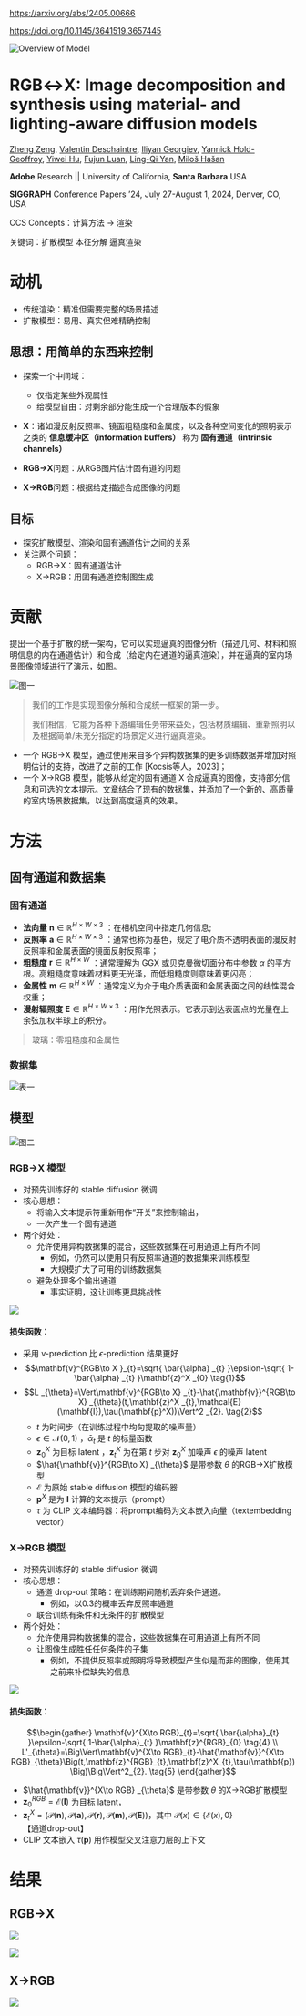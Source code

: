 https://arxiv.org/abs/2405.00666

https://doi.org/10.1145/3641519.3657445

![Overview of Model](https://github.com/hongsi466474/A4MD/blob/6f0668dc2f3bbf5b0970b892b07bab3c79bc2f92/%E5%9B%BE%E7%89%87/RGB%E2%86%94X/IMG_0278.jpeg?raw=true)

# RGB↔X: Image decomposition and synthesis using material- and lighting-aware diffusion models

[Zheng Zeng](https://arxiv.org/search/cs?searchtype=author&query=Zeng,+Z), [Valentin Deschaintre](https://arxiv.org/search/cs?searchtype=author&query=Deschaintre,+V), [Iliyan Georgiev](https://arxiv.org/search/cs?searchtype=author&query=Georgiev,+I), [Yannick Hold-Geoffroy](https://arxiv.org/search/cs?searchtype=author&query=Hold-Geoffroy,+Y), [Yiwei Hu](https://arxiv.org/search/cs?searchtype=author&query=Hu,+Y), [Fujun Luan](https://arxiv.org/search/cs?searchtype=author&query=Luan,+F), [Ling-Qi Yan](https://arxiv.org/search/cs?searchtype=author&query=Yan,+L), [Miloš Hašan](https://arxiv.org/search/cs?searchtype=author&query=Ha%C5%A1an,+M)

**Adobe** Research || University of California, **Santa Barbara** USA

**SIGGRAPH** Conference Papers ’24, July 27-August 1, 2024, Denver, CO, USA

CCS Concepts：计算方法 $\to$ 渲染

关键词：扩散模型 本征分解 逼真渲染

# 动机

- 传统渲染：精准但需要完整的场景描述
- 扩散模型：易用、真实但难精确控制

<!--- 探索 *扩散模型* 、 *渲染* 和 *固有通道估计* 之间的联系，重点关注材质/光线估计和以材质/光线为条件的图像合成，所有这些都在同一个扩散框架中进行。 --->

## 思想：用简单的东西来控制

- 探索一个中间域：
	- 仅指定某些外观属性
	- 给模型自由：对剩余部分能生成一个合理版本的假象
- **X**：诸如漫反射反照率、镜面粗糙度和金属度，以及各种空间变化的照明表示之类的 **信息缓冲区（information buffers）** 称为 **固有通道（intrinsic channels）**

- **RGB→X**问题：从RGB图片估计固有道的问题

- **X→RGB**问题：根据给定描述合成图像的问题

## 目标

- 探究扩散模型、渲染和固有通道估计之间的关系
- 关注两个问题：
	- RGB→X：固有通道估计
	- X→RGB：用固有通道控制图生成

# 贡献

提出一个基于扩散的统一架构，它可以实现逼真的图像分析（描述几何、材料和照明信息的内在通道估计）和合成（给定内在通道的逼真渲染），并在逼真的室内场景图像领域进行了演示，如图。

![图一](https://github.com/hongsi466474/A4MD/blob/6f0668dc2f3bbf5b0970b892b07bab3c79bc2f92/%E5%9B%BE%E7%89%87/RGB%E2%86%94X/IMG_0277.jpeg?raw=true)

> 我们的工作是实现图像分解和合成统一框架的第一步。
> 
> 我们相信，它能为各种下游编辑任务带来益处，包括材质编辑、重新照明以及根据简单/未充分指定的场景定义进行逼真渲染。

- 一个 RGB→X 模型，通过使用来自多个异构数据集的更多训练数据并增加对照明估计的支持，改进了之前的工作 [Kocsis等人，2023]；
- 一个 X→RGB 模型，能够从给定的固有通道 X 合成逼真的图像，支持部分信息和可选的文本提示。文章结合了现有的数据集，并添加了一个新的、高质量的室内场景数据集，以达到高度逼真的效果。

# 方法

## 固有通道和数据集

### 固有通道
- **法向量** $\mathbf{n}\in\mathbb{R}^{H\times W\times 3}$ ：在相机空间中指定几何信息;
- **反照率** $\mathbf{a}\in\mathbb{R}^{H\times W\times 3}$ ：通常也称为基色，规定了电介质不透明表面的漫反射反照率和金属表面的镜面反射反照率；
- **粗糙度** $\mathbf{r}\in\mathbb{R}^{H\times W}$ ：通常理解为 GGX 或贝克曼微切面分布中参数 $\alpha$ 的平方根。高粗糙度意味着材料更无光泽，而低粗糙度则意味着更闪亮；
- **金属性** $\mathbf{m}\in\mathbb{R}^{H\times W}$ ：通常定义为介于电介质表面和金属表面之间的线性混合权重；
- **漫射辐照度** $\mathbf{E}\in\mathbb{R}^{H\times W\times 3}$ ：用作光照表示。它表示到达表面点的光量在上余弦加权半球上的积分。

> 玻璃：零粗糙度和金属性

### 数据集

![表一](https://github.com/hongsi466474/A4MD/blob/6f0668dc2f3bbf5b0970b892b07bab3c79bc2f92/%E5%9B%BE%E7%89%87/RGB%E2%86%94X/IMG_0279.jpeg?raw=true)

## 模型

![图二](https://github.com/hongsi466474/A4MD/blob/6f0668dc2f3bbf5b0970b892b07bab3c79bc2f92/%E5%9B%BE%E7%89%87/RGB%E2%86%94X/IMG_0278.jpeg?raw=true)

### RGB→X 模型

- 对预先训练好的 stable diffusion 微调
- 核心思想：
	- 将输入文本提示符重新用作“开关”来控制输出，
	- 一次产生一个固有通道
- 两个好处：
	- 允许使用异构数据集的混合，这些数据集在可用通道上有所不同
		- 例如，仍然可以使用只有反照率通道的数据集来训练模型
		- 大规模扩大了可用的训练数据集
	- 避免处理多个输出通道
		- 事实证明，这让训练更具挑战性

![](https://github.com/hongsi466474/A4MD/blob/15dd5360cadbc8cbe47a4db2b963235cab57ad4b/%E5%9B%BE%E7%89%87/RGB%E2%86%94X/RGB%E2%80%94%3EX.jpeg?raw=true)

#### 损失函数：
- 采用 v-prediction 比 $\epsilon$-prediction 结果更好
- $$\mathbf{v}^{RGB\to X }_{t}=\sqrt{ \bar{\alpha} _{t} }\epsilon-\sqrt{ 1-\bar{\alpha} _{t} }\mathbf{z}^X _{0}  \tag{1}$$
- $$L _{\theta}=\Vert\mathbf{v}^{RGB\to X} _{t}-\hat{\mathbf{v}}^{RGB\to X} _{\theta}(t,\mathbf{z}^X _{t},\mathcal{E}(\mathbf{I}),\tau(\mathbf{p}^X))\Vert^2 _{2}. \tag{2}$$
	- $t$ 为时间步（在训练过程中均匀提取的噪声量）
	- $\epsilon\in\mathcal{N}(0,1)$ ，$`\bar{\alpha} _t`$ 是 $t$ 的标量函数
	- $\mathbf{z}^X _0$ 为目标 latent ，$`\mathbf{z}^X _t`$ 为在第 $t$ 步对 $\mathbf{z}^X _0$ 加噪声 $\epsilon$ 的噪声 latent
	- $\hat{\mathbf{v}}^{RGB\to X} _{\theta}$ 是带参数 $\theta$ 的RGB→X扩散模型
	- $\mathcal{E}$ 为原始 stable diffusion 模型的编码器
	- $\mathbf{p}^X$ 是为 $\mathbf{I}$ 计算的文本提示（prompt）
	- $\tau$ 为 CLIP 文本编码器：将prompt编码为文本嵌入向量（textembedding vector）

### X→RGB 模型

- 对预先训练好的 stable diffusion 微调
- 核心思想：
	- 通道 drop-out 策略：在训练期间随机丢弃条件通道。
		- 例如，以0.3的概率丢弃反照率通道
	- 联合训练有条件和无条件的扩散模型
- 两个好处：
	- 允许使用异构数据集的混合，这些数据集在可用通道上有所不同
	- 让图像生成胜任任何条件的子集
		- 例如，不提供反照率或照明将导致模型产生似是而非的图像，使用其之前来补偿缺失的信息
 
![](https://github.com/hongsi466474/A4MD/blob/6f0668dc2f3bbf5b0970b892b07bab3c79bc2f92/%E5%9B%BE%E7%89%87/RGB%E2%86%94X/X-%3ERGB.jpeg?raw=true)

#### 损失函数：
```math
\begin{gather}
\mathbf{v}^{X\to RGB}_{t}=\sqrt{ \bar{\alpha}_{t} }\epsilon-\sqrt{ 1-\bar{\alpha}_{t} }\mathbf{z}^{RGB}_{0}  \tag{4} \\
L'_{\theta}=\Big\Vert\mathbf{v}^{X\to RGB}_{t}-\hat{\mathbf{v}}^{X\to RGB}_{\theta}\Big(t,\mathbf{z}^{RGB}_{t},\mathbf{z}^X_{t},\tau(\mathbf{p})\Big)\Big\Vert^2_{2}. \tag{5}
\end{gather}
```

- $\hat{\mathbf{v}}^{X\to RGB} _{\theta}$ 是带参数 $\theta$ 的X→RGB扩散模型
- $\mathbf{z}^{RGB} _0=\mathcal{E}(\mathbf{I})$ 为目标 latent，
- $\mathbf{z}^X _t=(\mathcal{P}(\mathbf{n}),\mathcal{P}(\mathbf{a}),\mathcal{P}(\mathbf{r}),\mathcal{P}(\mathbf{m}),\mathcal{P}(\mathbf{E}))$，其中 $\mathcal{P}(x)\in\{\mathcal{E}(x),0\}$ 【通道drop-out】
- CLIP 文本嵌入 $\tau(\mathbf{p})$ 用作模型交叉注意力层的上下文

# 结果

## RGB→X

![](https://github.com/hongsi466474/A4MD/blob/6f0668dc2f3bbf5b0970b892b07bab3c79bc2f92/%E5%9B%BE%E7%89%87/RGB%E2%86%94X/IMG_0085.jpeg?raw=true)

![](https://github.com/hongsi466474/A4MD/blob/6f0668dc2f3bbf5b0970b892b07bab3c79bc2f92/%E5%9B%BE%E7%89%87/RGB%E2%86%94X/IMG_0282.jpeg?raw=true)

## X→RGB

![](https://github.com/hongsi466474/A4MD/blob/6f0668dc2f3bbf5b0970b892b07bab3c79bc2f92/%E5%9B%BE%E7%89%87/RGB%E2%86%94X/IMG_0283.jpeg?raw=ture)
